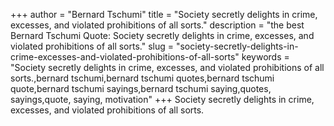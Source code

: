 +++
author = "Bernard Tschumi"
title = "Society secretly delights in crime, excesses, and violated prohibitions of all sorts."
description = "the best Bernard Tschumi Quote: Society secretly delights in crime, excesses, and violated prohibitions of all sorts."
slug = "society-secretly-delights-in-crime-excesses-and-violated-prohibitions-of-all-sorts"
keywords = "Society secretly delights in crime, excesses, and violated prohibitions of all sorts.,bernard tschumi,bernard tschumi quotes,bernard tschumi quote,bernard tschumi sayings,bernard tschumi saying,quotes, sayings,quote, saying, motivation"
+++
Society secretly delights in crime, excesses, and violated prohibitions of all sorts.
